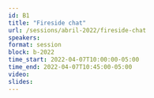 ```yaml
---
id: B1
title: "Fireside chat"
url: /sessions/abril-2022/fireside-chat
speakers:
format: session
block: b-2022
time_start: 2022-04-07T10:00:00-05:00
time_end: 2022-04-07T10:45:00-05:00
video:
slides:
---
```

